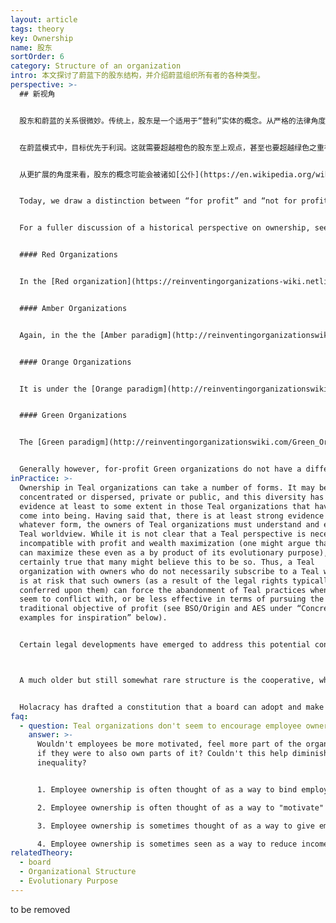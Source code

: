 ```yaml
---
layout: article
tags: theory
key: Ownership
name: 股东
sortOrder: 6
category: Structure of an organization
intro: 本文探讨了蔚蓝下的股东结构，并介绍蔚蓝组织所有者的各种类型。
perspective: >-
  ## 新视角


  股东和蔚蓝的关系很微妙。传统上，股东是一个适用于“营利”实体的概念。从严格的法律角度来看，现代“营利”组织，无论是独资企业、合伙企业还是有限公司，其存在的主要目的是为其所有者提供经济回报。事实上，发达国家围绕“营利”组织建立的整个法律框架反映了这样一种假设，公认利益是这类组织的目的。但正如本知识库在其他章节已经详细讨论过的那样，蔚蓝组织的目的远不止为其所有者提供经济回报。


  在蔚蓝模式中，目标优先于利润。这就需要超越橙色的股东至上观点，甚至也要超越绿色之重视多方利益相关者的观点。在蔚蓝阶段，虽然实现组织目标可能需要财政投资，而财政投资又可能使投资者在本组织中拥有合法的发言权，并有权获得公平的投资回报，但蔚蓝组织的存在并不仅仅是为股东服务。


  从更扩展的角度来看，股东的概念可能会被诸如[公仆](https://en.wikipedia.org/wiki/Stewardship)的概念所取代。如果蔚蓝组织是个活生生的生命体，人怎么可能拥有其整个或部分百分比？人怎么可能拥有一个（如蔚蓝组织这样一个）想要自我显化的能量呢？甚至人怎么可能拥有资产--比如制造机器的金属呢？人类才刚刚开始审视这些疑问，还没有得到真正的答案。在当今世界，股东已深深载入各组织必须遵守的法律框架。我们还没有发明或开始定义组织的“公仆”到底意味着什么（参见下面的“实践中”章节）。


  Today, we draw a distinction between “for profit” and “not for profit” organizations. Perhaps the implementation of something like “stewardship” would blur this distinction and lead to a new more broadly applicable legal form of organization.


  For a fuller discussion of a historical perspective on ownership, see below:


  #### Red Organizations


  In the [Red organization](https://reinventingorganizations-wiki.netlify.app/theory/red-organizations/), ownership is frequently a meaningless concept, as the legitimacy of its leadership stems from power more than some construct of ownership. Purpose is more closely tied to further aggregation of power than to financial return. To the extent Red organizations recognize ownership, ownership and leadership are typically fused. The leader is also the owner, or the key representative of the ownership family.


  #### Amber Organizations


  Again, in the the [Amber paradigm](http://reinventingorganizationswiki.com/Amber_Organizations), ownership is often an incongruous idea. Amber organizations frequently have a purpose other than financial return. There is no “owner” of the military, the church or government agencies. To the extent for-profit entities operate in the Amber paradigm, they typically balance the pursuit of financial return with some other objective such as self-preservation. Often family-owned, the owners can limit the strict pursuit of profit maximization in favor of interests like maintaining a legacy.


  #### Orange Organizations


  It is under the [Orange paradigm](http://reinventingorganizationswiki.com/Orange_Organizations), that the concept of ownership becomes paramount. A primary purpose of the classic Orange organization is to provide a financial return to its owners. This is reflected in the modern legal construct of a corporation, where shareholders have ultimate authority over management in proportion to their ownership. Management is legally obliged to seek a financial return for shareholders. This has resulted in widely dispersed ownership of organizations as well as ownership that can change through mechanisms like tradable shares. Each owner may have a tiny, and variable stake, but all are united in the pursuit of financial gain.


  #### Green Organizations


  The [Green paradigm](http://reinventingorganizationswiki.com/Green_Organizations) reacts to the Orange focus on shareholders and financial concerns by insisting on the importance of all stakeholders - employees, customers, communities, suppliers as well as shareholders. Thus, even “for profit” organizations are not solely for the benefit of owners: they ought also to take into account the plurality of interests included in its activities. The Corporate Social Responsibility (“CSR”) movement was born out of this perspective.


  Generally however, for-profit Green organizations do not have a different ownership structure than Orange organizations. When the owners of a Green organization all share the Green perspective, this tends not to create a problem. However, should some owners differ in their view of the importance of financial returns, conflict can ensue.
inPractice: >-
  Ownership in Teal organizations can take a number of forms. It may be
  concentrated or dispersed, private or public, and this diversity has been in
  evidence at least to some extent in those Teal organizations that have so far
  come into being. Having said that, there is at least strong evidence that in
  whatever form, the owners of Teal organizations must understand and embrace a
  Teal worldview. While it is not clear that a Teal perspective is necessarily
  incompatible with profit and wealth maximization (one might argue that Teal
  can maximize these even as a by product of its evolutionary purpose), it is
  certainly true that many might believe this to be so. Thus, a Teal
  organization with owners who do not necessarily subscribe to a Teal worldview
  is at risk that such owners (as a result of the legal rights typically
  conferred upon them) can force the abandonment of Teal practices when they
  seem to conflict with, or be less effective in terms of pursuing the more
  traditional objective of profit (see BSO/Origin and AES under “Concrete
  examples for inspiration” below).


  Certain legal developments have emerged to address this potential conflict, but they are not yet widespread. In the United States, some states recognize a “benefit corporation” as a type of for-profit entity that includes positive impact on society, workers, the community and the environment in addition to profit in its legally defined goals. In for-profit companies as we currently know them (the so-called C-Corporations), the organizations’ directors have a fiduciary duty to the shareholders, and to the shareholders only. They face the prospect of civil claims if they stray from their fiduciary duties by taking environmental or social concerns into account at the expense of shareholders. The duty of directors of benefit corporations is extended to include non-financial interests, such as social benefit, concerns of employees and suppliers, and environmental impact.^\[Laloux, Frederic (2014-02-09). Reinventing Organizations: A Guide to Creating Organizations Inspired by the Next Stage of Human Consciousness (Kindle Locations 5464-5467). Nelson Parker. Kindle Edition.]



  A much older but still somewhat rare structure is the cooperative, where ownership is placed with members (consumer cooperative) and/or employees (worker cooperative). However, while these organizations are presumably freed from a strict pursuit of profit, their purpose is to serve a single stakeholder group.


  Holacracy has drafted a constitution that a board can adopt and make binding, even to future shareholders. It gives shareholders a legitimate say in finance matters, but prevents them from unilaterally imposing a strategy, or from reverting to traditional management practices. Holacracy has done the legal footwork to make its constitution fit within US corporate law, and it is currently adapting the constitution to legal systems in other countries.^\[Laloux, Frederic (2014-02-09). Reinventing Organizations: A Guide to Creating Organizations Inspired by the Next Stage of Human Consciousness (Kindle Locations 5453-5457). Nelson Parker. Kindle Edition.]
faq:
  - question: Teal organizations don't seem to encourage employee ownership. How come?
    answer: >-
      Wouldn't employees be more motivated, feel more part of the organization
      if they were to also own parts of it? Couldn't this help diminish income
      inequality?


      1. Employee ownership is often thought of as a way to bind employees, especially the most talented and skilled, to the organization. From a Teal perspective that makes little sense. People should be free to pursue their calling. While that calling intersects with the purpose of the organization, then let people be part of it. And let them be free to leave when it is no longer the case. Profit sharing is an easy way for employees to benefit, but without having to buy stock, or be bought out, at a good or bad time.

      2. Employee ownership is often thought of as a way to "motivate" employees. Under Teal, intrinsic motivation (such as purpose) is considered much more powerful than extrinsic factors like financial compensation.

      3. Employee ownership is sometimes thought of as a way to give employees power and a voice. If employees have voting rights, they cannot simply be ignored. A self-managing structure distributes power anyway, and removes the need to do so via voting rights.

      4. Employee ownership is sometimes seen as a way to reduce income inequality by allowing employees to share in the value creation of the organization. This is valid when it comes to young organizations that might rapidly increase in value and have limited cash resources. In more established companies, income inequality can often more easily be reduced through salary setting and profit sharing.
relatedTheory:
  - board
  - Organizational Structure
  - Evolutionary Purpose
---
```

to be removed